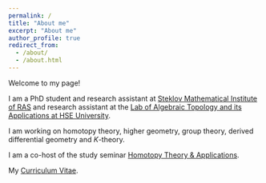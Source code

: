 ```yaml
---
permalink: /
title: "About me"
excerpt: "About me"
author_profile: true
redirect_from: 
  - /about/
  - /about.html
---
```


Welcome to my page! 

I am a PhD student and research assistant at [Steklov Mathematical Institute of RAS](https://www.mi-ras.ru/index.php?c=main&l=1) and research assistant at the [Lab of Algebraic Topology and its Applications at HSE University](https://cs.hse.ru/en/ata-lab/about).

I am working on homotopy theory, higher geometry, group theory, derived differential geometry and $K$-theory.

I am a co-host of the study seminar [Homotopy Theory & Applications](https://researchseminars.org/seminar/HomotopyTheoryAndApps).

My [Curriculum Vitae](https://magisterlud.github.io//files/cv/cv.pdf).    



